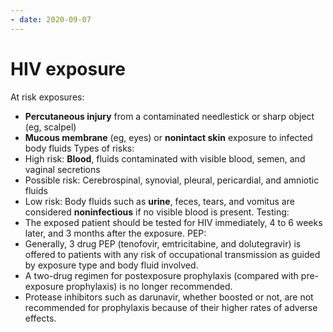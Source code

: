 ```yaml
---
- date: 2020-09-07
---
```


# HIV exposure

<!-- healthcare HIV exposure types, management -->

At risk exposures:
- **Percutaneous injury** from a contaminated needlestick or sharp object (eg, scalpel)
- **Mucous membrane** (eg, eyes) or **nonintact skin** exposure to infected body fluids
Types of risks:
- High risk:  **Blood**, fluids contaminated with visible blood, semen, and vaginal secretions
- Possible risk:  Cerebrospinal, synovial, pleural, pericardial, and amniotic fluids
- Low risk: Body fluids such as **urine**, feces, tears, and vomitus are considered **noninfectious** if no visible blood is present.
Testing: 
- The exposed patient should be tested for HIV immediately, 4 to 6 weeks later, and 3 months after the exposure. 
PEP:
- Generally, 3 drug PEP (tenofovir, emtricitabine, and dolutegravir) is offered to patients with any risk of occupational transmission as guided by exposure type and body fluid involved.
- A two-drug regimen for postexposure prophylaxis (compared with pre-exposure prophylaxis) is no longer recommended.
- Protease inhibitors such as darunavir, whether boosted or not, are not recommended for prophylaxis because of their higher rates of adverse effects.